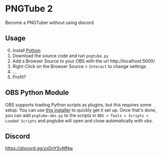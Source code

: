 # PNGTube 2
Become a PNGTuber without using discord
## Usage
0. Install [Python](https://www.python.org/downloads/)
1. Download the source code and run `pngtube.py`
2. Add a Browser Source to your OBS with the url http://localhost:5000/
3. Right-Click on the Browser Source > `Interact` to change settings
4. ...
5. Profit?
## OBS Python Module
OBS supports loading Python scripts as plugins, but this requires some setup.
You can use [this installer](https://github.com/sugoidogo/obs-python-installer) to quickly get it set up.
Once that's done, you can add `pngtube-obs.py` to the scripts in `OBS > Tools > Scripts > Loaded Scripts` and pngtube will open and close automatically with obs.
## Discord
https://discord.gg/zxDnYSvMNw
